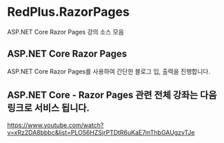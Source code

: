 # RedPlus.RazorPages

ASP.NET Core Razor Pages 강의 소스 모음


## ASP.NET Core Razor Pages

ASP.NET Core Razor Pages를 사용하여 간단한 블로그 입, 출력을 진행합니다.


## ASP.NET Core - Razor Pages 관련 전체 강좌는 다음 링크로 서비스 됩니다.

https://www.youtube.com/watch?v=xRz2DA8bbbc&list=PLO56HZSjrPTDtR6uKaE7mThbGAUgzvTJe

